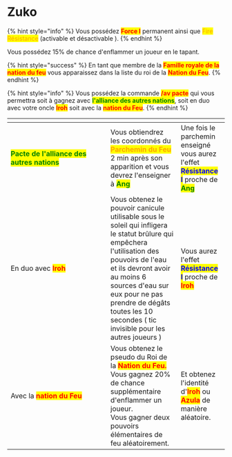 # Zuko

{% hint style="info" %}
Vous possédez <mark style="color:red;">**Force I**</mark> permanent ainsi que <mark style="color:orange;">Fire Résistance</mark> (activable et désactivable ).
{% endhint %}

Vous possédez 15% de chance d'enflammer un joueur en le tapant.

{% hint style="success" %}
En tant que membre de la <mark style="color:red;">**Famille royale de la nation du feu**</mark> vous apparaissez dans la liste du roi de la <mark style="color:red;">**Nation du Feu**</mark>.
{% endhint %}

{% hint style="info" %}
Vous possédez la commande <mark style="color:red;">**/av pacte**</mark> qui vous permettra soit à gagnez avec <mark style="color:green;">**l'alliance des autres nations**</mark>, soit en duo avec votre oncle <mark style="color:red;">**Iroh**</mark> soit avec la <mark style="color:red;">**nation du Feu**</mark>.
{% endhint %}

<table><thead><tr><th width="215.33333333333331"></th><th></th><th></th></tr></thead><tbody><tr><td><mark style="color:green;"><strong>Pacte de l'alliance des autres nations</strong></mark></td><td>Vous obtiendrez les coordonnés du <mark style="color:orange;"><strong>Parchemin du Feu</strong></mark> 2 min après son apparition et vous devrez l'enseigner à <mark style="color:green;"><strong>Ang</strong></mark></td><td>Une fois le parchemin enseigné vous aurez l'effet <mark style="color:blue;"><strong>Résistance I</strong></mark> proche de <mark style="color:green;"><strong>Ang</strong></mark></td></tr><tr><td>En duo avec <mark style="color:red;"><strong>Iroh</strong></mark></td><td>Vous obtenez le pouvoir canicule utilisable sous le soleil qui infligera le statut brûlure qui empêchera l'utilisation des pouvoirs de l'eau et ils devront avoir au moins 6 sources d'eau sur eux pour ne pas prendre de dégâts toutes les 10 secondes ( tic invisible pour les autres joueurs )</td><td>Vous aurez l'effet <mark style="color:blue;"><strong>Résistance I</strong></mark> proche de <mark style="color:red;"><strong>Iroh</strong></mark></td></tr><tr><td>Avec la <mark style="color:red;"><strong>nation du Feu</strong></mark></td><td>Vous obtenez le pseudo du Roi de la <mark style="color:red;"><strong>Nation du Feu.</strong></mark><br>Vous gagnez 20% de chance supplémentaire d'enflammer un joueur.<br>Vous gagner deux pouvoirs élémentaires de feu aléatoirement.</td><td>Et obtenez l'identité d'<mark style="color:red;"><strong>Iroh</strong></mark> ou <mark style="color:red;"><strong>Azula</strong></mark> de manière aléatoire.</td></tr></tbody></table>

<figure><img src="https://th.bing.com/th/id/OIP.0pfPeduxYf9OJgs-ClZPswHaFb?pid=ImgDet&#x26;rs=1" alt=""><figcaption></figcaption></figure>
